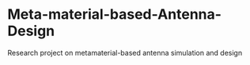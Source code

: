 # Meta-material-based-Antenna-Design
Research project on metamaterial-based antenna simulation and design
